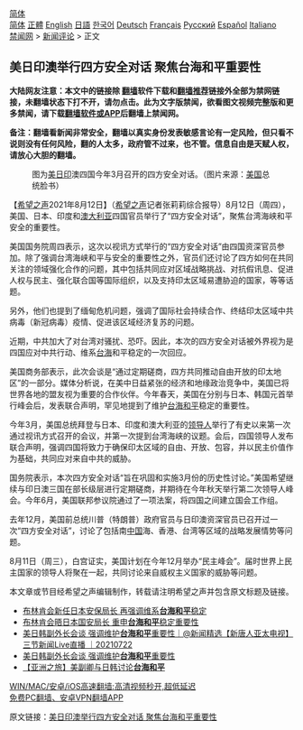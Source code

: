  <!-- 面包屑导航 --> <div class="breadcrumb"><!-- GTranslate: https://gtranslate.io/ -->  <div class="switcher notranslate">  <div class="selected">  <a href="#" onclick="return false;"> 简体</a>  </div>  <div class="option">  <a href="https://www.bannedbook.org" onclick="doGTranslate('zh-CN|zh-CN');jQuery('div.switcher div.selected a').html(jQuery(this).html());return false;" title="简体中文" class="nturl selected"> 简体</a>  <a href="https://www.bannedbook.org/zh-tw/" onclick="doGTranslate('zh-CN|zh-TW');jQuery('div.switcher div.selected a').html(jQuery(this).html());return false;" title="繁體中文" class="nturl"> 正體</a>  <a href="https://www.bannedbook.org/en/" onclick="doGTranslate('zh-CN|en');jQuery('div.switcher div.selected a').html(jQuery(this).html());return false;" title="English" class="nturl"> English</a>  <a href="https://www.bannedbook.org/ja/" onclick="doGTranslate('zh-CN|ja');jQuery('div.switcher div.selected a').html(jQuery(this).html());return false;" title="日本語" class="nturl"> 日語</a>  <a href="https://www.bannedbook.org/ko/" onclick="doGTranslate('zh-CN|ko');jQuery('div.switcher div.selected a').html(jQuery(this).html());return false;" title="한국어" class="nturl"> 한국어</a>  <a href="https://www.bannedbook.org/de/" onclick="doGTranslate('zh-CN|de');jQuery('div.switcher div.selected a').html(jQuery(this).html());return false;" title="Deutsch" class="nturl"> Deutsch</a>  <a href="https://www.bannedbook.org/fr/" onclick="doGTranslate('zh-CN|fr');jQuery('div.switcher div.selected a').html(jQuery(this).html());return false;" title="Français" class="nturl"> Français</a>  <a href="https://www.bannedbook.org/ru/" onclick="doGTranslate('zh-CN|ru');jQuery('div.switcher div.selected a').html(jQuery(this).html());return false;" title="Русский" class="nturl"> Русский</a>  <a href="https://www.bannedbook.org/es/" onclick="doGTranslate('zh-CN|es');jQuery('div.switcher div.selected a').html(jQuery(this).html());return false;" title="Español" class="nturl"> Español</a>  <a href="https://www.bannedbook.org/it/" onclick="doGTranslate('zh-CN|it');jQuery('div.switcher div.selected a').html(jQuery(this).html());return false;" title="Italiano" class="nturl"> Italiano</a>  </div>  </div>      <div class='breadcrumb-sub'><!-- Breadcrumb NavXT 6.3.0 --> <a href="https://www.bannedbook.org/" class="home">禁闻网</a> &gt; <a href="https://www.bannedbook.org/bnews/comments/" class="category">新闻评论</a> &gt; 正文</div></div><h2>美日印澳举行四方安全对话 聚焦台海和平重要性</h2> <p class="notice"><b>大陆网友注意：本文中的链接除 <a href="https://github.com/bannedbook/fanqiang" >翻墙</a>软件下载和<a href="https://github.com/killgcd/justmysocks/blob/master/README.md">翻墙推荐</a>链接外全部为禁网链接，未翻墙状态下打不开，请勿点击。此为文字版禁闻，欲看图文视频完整版和更多禁闻，请下载<a href="https://github.com/bannedbook/fanqiang">翻墙软件或APP</a>后翻墙上禁闻网。</p><p>备注：翻墙看新闻非常安全，翻墙以真实身份发表敏感言论有一定风险，但只看不说则没有任何风险，翻的人太多，政府管不过来，也不管。信息自由是天赋人权，请放心大胆的翻墙。</b></p>  <div class="entry"> <figure> <p><figcaption>图为<a href="https://www.bannedbook.org/bnews/tag/%E7%BE%8E%E6%97%A5%E5%8D%B0/" class="st_tag internal_tag" rel="tag" title="标签 美日印 下的日志">美日印</a>澳四国今年3月召开的四方安全对话。（图片来源：<a href="https://www.bannedbook.org/bnews/tag/%e7%be%8e%e5%9b%bd/" class="st_tag internal_tag" rel="tag" title="标签 美国 下的日志">美国</a>总统脸书）</figcaption></figure> <p>【<span class='wp_keywordlink_affiliate'><a href="https://www.soundofhope.org" title="希望之声" target="_blank">希望之声</a></span>2021年8月12日】（<a href="https://www.bannedbook.org/bnews/tag/%e5%b8%8c%e6%9c%9b%e4%b9%8b%e5%a3%b0/" class="st_tag internal_tag" rel="tag" title="标签 希望之声 下的日志">希望之声</a>记者张莉莉综合报导）8月12日（周四），美国、日本、印度和<a href="https://www.bannedbook.org/bnews/tag/%e6%be%b3%e5%a4%a7%e5%88%a9%e4%ba%9a/" class="st_tag internal_tag" rel="tag" title="标签 澳大利亚 下的日志">澳大利亚</a>四国官员举行了“四方安全对话”，聚焦台湾海峡和平安全的重要性。</p> <p>美国国务院周四表示，这次以视讯方式举行的“四方安全对话”由四国资深官员参加。除了强调台湾海峡和平与安全的重要性之外，官员们还讨论了四方如何在共同关注的领域强化合作的问题，其中包括共同应对区域战略挑战、对抗假讯息、促进人权与民主、强化联合国等国际组织，以及支持印太区域易遭胁迫的国家，等等话题。</p> <p>另外，他们也提到了缅甸危机问题，强调了国际社会持续合作、终结印太区域中共病毒（新冠病毒）疫情、促进该区域经济复苏的问题。</p>  <p>近期，中共加大了对台湾对骚扰、恐吓。因此，本次的四方安全对话被外界视为是四国应对中共行动、维系<a href="https://www.bannedbook.org/bnews/tag/%E5%8F%B0%E6%B5%B7/" class="st_tag internal_tag" rel="tag" title="标签 台海 下的日志">台海</a>和平稳定的一次回应。</p> <p>美国商务部表示，此次会谈是“通过定期磋商，四方共同推动自由开放的印太地区”的一部分。媒体分析说，在美中日益紧张的经济和地缘政治竞争中，美国已将世界各地的盟友视为重要的合作伙伴。今年春天，美国在分别与日本、韩国元首举行峰会后，发表联合声明，罕见地提到了维护<a href="https://www.bannedbook.org/bnews/tag/%E5%8F%B0%E6%B5%B7%E5%92%8C%E5%B9%B3/" class="st_tag internal_tag" rel="tag" title="标签 台海和平 下的日志">台海和平</a>稳定的重要性。</p> <p>今年3月，美国总统拜登与日本、印度和澳大利亚的<a href="https://www.bannedbook.org/bnews/tag/%E9%A2%86%E5%AF%BC%E4%BA%BA/" class="st_tag internal_tag" rel="tag" title="标签 领导人 下的日志">领导人</a>举行了有史以来第一次通过视讯方式召开的会议，并第一次提到台湾海峡的议题。会后，四国领导人发布联合声明，强调四国将致力于确保印太区域的自由、开放、包容，并以民主价值作为基础，共同应对来自中共的威胁。</p>  <p>国务院表示，本次四方安全对话“旨在巩固和实施3月份的历史性讨论。”美国希望继续与印日澳三国在部长级层进行定期磋商，并期待在今年秋天举行第二次领导人峰会。今年6月，美国联邦参议院通过了一项法案，将四国之间建立国会工作组。</p> <p>去年12月，美国前总统川普（特朗普）政府官员与日印澳资深官员已召开过一次“四方安全对话”，讨论了包括南<span class='wp_keywordlink_affiliate'><a href="https://www.bannedbook.org/" title="中国" target="_blank">中国</a></span>海、香港、台湾等区域的战略发展情势等问题。</p> <p>8月11日（周三），白宫证实，美国计划在今年12月举办“民主峰会”。届时世界上民主国家的领导人将聚在一起，共同讨论来自威权主义国家的威胁等问题。</p>  <p>本文章或节目经希望之声编辑制作，转载请注明希望之声并包含原文标题及链接。 </p> <ul class='op-related-articles' title='相关阅读'> <li><a href='https://www.bannedbook.org/bnews/headline/20210810/1603927.html' target='_blank'>布林肯会新任日本安保局长 再强调维系<b>台海和平</b>稳定</a></li> <li><a href='https://www.bannedbook.org/bnews/comments/20210810/1603545.html' target='_blank'>布林肯会晤日本国安局长 重申<b>台海和平</b>稳定重要性</a></li> <li><a href='https://www.bannedbook.org/bnews/bannedvideo/20210722/1591816.html' target='_blank'>美日韩副外长会谈 强调维护<b>台海和平</b>重要性｜@新闻精选【新唐人亚太电视】三节新闻Live直播 ｜20210722</a></li> <li><a href='https://www.bannedbook.org/bnews/bannedvideo/20210722/1591621.html' target='_blank'>美日韩副外长会谈 强调维护<b>台海和平</b>重要性</a></li> <li><a href='https://www.bannedbook.org/bnews/headline/20210721/1591441.html' target='_blank'>【亚洲之旅】美副卿与日韩讨论<b>台海和平</b></a></li> </ul> <p class="texttj"> <a href="https://github.com/bannedbook/fanqiang/wiki/V2ray%E6%9C%BA%E5%9C%BA" target="_blank">WIN/MAC/安卓/iOS高速翻墙:高清视频秒开,超低延迟</a><br/> <a href="https://github.com/bannedbook/fanqiang/wiki/%E7%A6%81%E9%97%BB%E7%BD%91%E5%AE%89%E5%8D%93%E7%BF%BB%E5%A2%99%E6%96%B0%E9%97%BBAPP" target="_blank">免费PC翻墙、安卓VPN翻墙APP</a></p><p>原文链接：<a class="src_link"  href="https://www.soundofhope.org/post/534926" target="_blank">美日印澳举行四方安全对话 聚焦台海和平重要性</a></p> <a name='sharetosocial'></a>  <div style="margin-bottom:5px;padding-bottom:5px;clear:both"> <div id="archive-pix-1" class="banner-ads"> <!-- AuctionX Display platform tag START --> <div id="26318x728x90x621x_ADSLOT2" clicktrack="%%CLICK_URL_ESC%%"></div> <!-- AuctionX Display platform tag END --> </div> <div id="archive-pix-2" class="banner-ads"> <!-- AuctionX Display platform tag START --> <div id="26315x300x250x621x_ADSLOT2" clicktrack="%%CLICK_URL_ESC%%"></div> <!-- AuctionX Display platform tag END --> </div> </div>  <div id="archive-pix-1" class="banner-ads"> <!-- AuctionX Display platform tag START --> <div id="26318x728x90x621x_ADSLOT3" clicktrack="%%CLICK_URL_ESC%%"></div> <!-- AuctionX Display platform tag END --> </div> </div><!--END ENTRY--> 